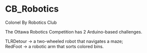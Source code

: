 # CB_Robotics

Colonel By Robotics Club

The Ottawa Robotics Competition has 2 Arduino-based challenges.

TLRDetour -> a two-wheeled robot that navigates a maze;  
RedFoot -> a robotic arm that sorts colored bins.
